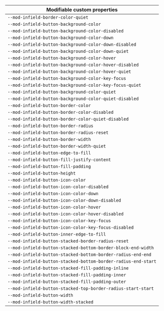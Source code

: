 | Modifiable custom properties                                  |
| ------------------------------------------------------------- |
| `--mod-infield-border-color-quiet`                            |
| `--mod-infield-button-background-color`                       |
| `--mod-infield-button-background-color-disabled`              |
| `--mod-infield-button-background-color-down`                  |
| `--mod-infield-button-background-color-down-disabled`         |
| `--mod-infield-button-background-color-down-quiet`            |
| `--mod-infield-button-background-color-hover`                 |
| `--mod-infield-button-background-color-hover-disabled`        |
| `--mod-infield-button-background-color-hover-quiet`           |
| `--mod-infield-button-background-color-key-focus`             |
| `--mod-infield-button-background-color-key-focus-quiet`       |
| `--mod-infield-button-background-color-quiet`                 |
| `--mod-infield-button-background-color-quiet-disabled`        |
| `--mod-infield-button-border-color`                           |
| `--mod-infield-button-border-color-disabled`                  |
| `--mod-infield-button-border-color-quiet-disabled`            |
| `--mod-infield-button-border-radius`                          |
| `--mod-infield-button-border-radius-reset`                    |
| `--mod-infield-button-border-width`                           |
| `--mod-infield-button-border-width-quiet`                     |
| `--mod-infield-button-edge-to-fill`                           |
| `--mod-infield-button-fill-justify-content`                   |
| `--mod-infield-button-fill-padding`                           |
| `--mod-infield-button-height`                                 |
| `--mod-infield-button-icon-color`                             |
| `--mod-infield-button-icon-color-disabled`                    |
| `--mod-infield-button-icon-color-down`                        |
| `--mod-infield-button-icon-color-down-disabled`               |
| `--mod-infield-button-icon-color-hover`                       |
| `--mod-infield-button-icon-color-hover-disabled`              |
| `--mod-infield-button-icon-color-key-focus`                   |
| `--mod-infield-button-icon-color-key-focus-disabled`          |
| `--mod-infield-button-inner-edge-to-fill`                     |
| `--mod-infield-button-stacked-border-radius-reset`            |
| `--mod-infield-button-stacked-bottom-border-block-end-width`  |
| `--mod-infield-button-stacked-bottom-border-radius-end-end`   |
| `--mod-infield-button-stacked-bottom-border-radius-end-start` |
| `--mod-infield-button-stacked-fill-padding-inline`            |
| `--mod-infield-button-stacked-fill-padding-inner`             |
| `--mod-infield-button-stacked-fill-padding-outer`             |
| `--mod-infield-button-stacked-top-border-radius-start-start`  |
| `--mod-infield-button-width`                                  |
| `--mod-infield-button-width-stacked`                          |
